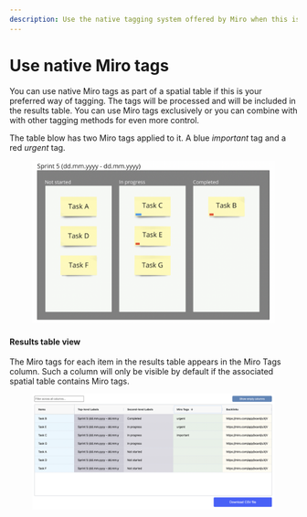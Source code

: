 ```yaml
---
description: Use the native tagging system offered by Miro when this is more convenient
---
```


# Use native Miro tags

You can use native Miro tags as part of a spatial table if this is your preferred way of tagging. The tags will be processed and will be included in the results table. You can use Miro tags exclusively or you can combine with with other tagging methods for even more control.

The table blow has two Miro tags applied to it. A blue _important_ tag and a red _urgent_ tag.

<figure><img src="../.gitbook/assets/VisualData_MiroTags_01.png" alt=""><figcaption></figcaption></figure>

#### Results table view

The Miro tags for each item in the results table appears in the Miro Tags column. Such a column will only be visible by default if the associated spatial table contains Miro tags.



<figure><img src="../.gitbook/assets/VisualData_MiroTags_results_01.png" alt=""><figcaption></figcaption></figure>
